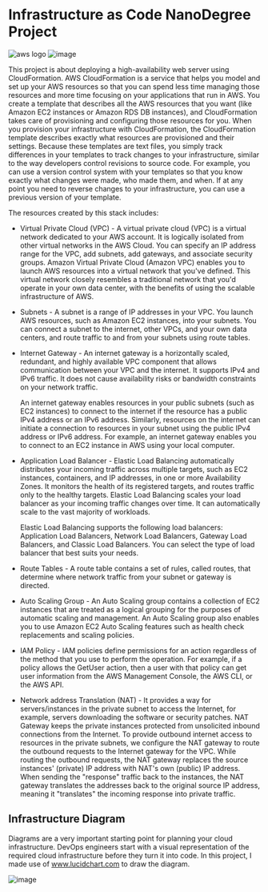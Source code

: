 # Infrastructure as Code NanoDegree Project  
![aws logo](https://user-images.githubusercontent.com/48868321/184529873-ab254a43-edb8-4afb-bf33-f3f6e3521463.png ) ![image](https://user-images.githubusercontent.com/48868321/184529926-42070e44-6708-4660-b39b-181a114b03e2.png)



This project is about deploying a high-availability web server using CloudFormation.
AWS CloudFormation is a service that helps you model and set up your AWS resources so that you can spend less time managing those resources and more time focusing on your applications that run in AWS. You create a template that describes all the AWS resources that you want (like Amazon EC2 instances or Amazon RDS DB instances), and CloudFormation takes care of provisioning and configuring those resources for you.
When you provision your infrastructure with CloudFormation, the CloudFormation template describes exactly what resources are provisioned and their settings. Because these templates are text files, you simply track differences in your templates to track changes to your infrastructure, similar to the way developers control revisions to source code. For example, you can use a version control system with your templates so that you know exactly what changes were made, who made them, and when. If at any point you need to reverse changes to your infrastructure, you can use a previous version of your template.

The resources created by this stack includes:
* Virtual Private Cloud (VPC) - A virtual private cloud (VPC) is a virtual network dedicated to your AWS account. It is logically isolated from other virtual networks in the AWS Cloud. You can specify an IP address range for the VPC, add subnets, add gateways, and associate security groups. Amazon Virtual Private Cloud (Amazon VPC) enables you to launch AWS resources into a virtual network that you've defined. This virtual network closely resembles a traditional network that you'd operate in your own data center, with the benefits of using the scalable infrastructure of AWS.

* Subnets - A subnet is a range of IP addresses in your VPC. You launch AWS resources, such as Amazon EC2 instances, into your subnets. You can connect a subnet to the internet, other VPCs, and your own data centers, and route traffic to and from your subnets using route tables.

* Internet Gateway - An internet gateway is a horizontally scaled, redundant, and highly available VPC component that allows communication between your VPC and the internet. It supports IPv4 and IPv6 traffic. It does not cause availability risks or bandwidth constraints on your network traffic.

  An internet gateway enables resources in your public subnets (such as EC2 instances) to connect to the internet if the resource has a public IPv4 address or an     IPv6 address. Similarly, resources on the internet can initiate a connection to resources in your subnet using the public IPv4 address or IPv6 address. For         example, an internet gateway enables you to connect to an EC2 instance in AWS using your local computer.

* Application Load Balancer - Elastic Load Balancing automatically distributes your incoming traffic across multiple targets, such as EC2 instances, containers, and IP addresses, in one or more Availability Zones. It monitors the health of its registered targets, and routes traffic only to the healthy targets. Elastic Load Balancing scales your load balancer as your incoming traffic changes over time. It can automatically scale to the vast majority of workloads.

  Elastic Load Balancing supports the following load balancers: Application Load Balancers, Network Load Balancers, Gateway Load Balancers, and Classic Load           Balancers. You can select the type of load balancer that best suits your needs. 

* Route Tables - A route table contains a set of rules, called routes, that determine where network traffic from your subnet or gateway is directed.

* Auto Scaling Group - An Auto Scaling group contains a collection of EC2 instances that are treated as a logical grouping for the purposes of automatic scaling and management. An Auto Scaling group also enables you to use Amazon EC2 Auto Scaling features such as health check replacements and scaling policies.

* IAM Policy - IAM policies define permissions for an action regardless of the method that you use to perform the operation. For example, if a policy allows the GetUser action, then a user with that policy can get user information from the AWS Management Console, the AWS CLI, or the AWS API.

* Network address Translation (NAT) - It provides a way for servers/instances in the private subnet to access the Internet, for example, servers downloading the software or security patches. NAT Gateway keeps the private instances protected from unsolicited inbound connections from the Internet. To provide outbound internet access to resources in the private subnets, we configure the NAT gateway to route the outbound requests to the Internet gateway for the VPC. While routing the outbound requests, the NAT gateway replaces the source instances' (private) IP address with NAT's own (public) IP address.
  When sending the "response" traffic back to the instances, the NAT gateway translates the addresses back to the original source IP address, meaning it "translates" the incoming response into private traffic.
   

## Infrastructure Diagram 
Diagrams are a very important starting point for planning your cloud infrastructure. DevOps engineers start with a visual representation of the required cloud infrastructure before they turn it into code.
In this project, I made use of www.lucidchart.com to draw the diagram.



![image](https://user-images.githubusercontent.com/48868321/184529491-1235cd51-b116-4538-808f-0a9d6dcf04e3.png)


